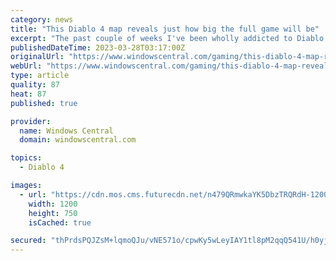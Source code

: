 ```yaml
---
category: news
title: "This Diablo 4 map reveals just how big the full game will be"
excerpt: "The past couple of weeks I've been wholly addicted to Diablo 4, a hellish action RPG from Blizzard. For those who were wondering just how big Diablo 4's full map is, I recently dropped a post on ..."
publishedDateTime: 2023-03-28T03:17:00Z
originalUrl: "https://www.windowscentral.com/gaming/this-diablo-4-map-reveals-just-how-big-the-full-game-will-be"
webUrl: "https://www.windowscentral.com/gaming/this-diablo-4-map-reveals-just-how-big-the-full-game-will-be"
type: article
quality: 87
heat: 87
published: true

provider:
  name: Windows Central
  domain: windowscentral.com

topics:
  - Diablo 4

images:
  - url: "https://cdn.mos.cms.futurecdn.net/n479QRmwkaYK5DbzTRQRdH-1200-80.jpg"
    width: 1200
    height: 750
    isCached: true

secured: "thPrdsPQJZsM+lqmoQJu/vNE571o/cpwKy5wLeyIAY1tl8pM2qqQ541U/h0yj1SPg7Fx4hNPZtulfL3qauJ6c5wvg01XSriITUcVrZ+CHNZPejBv2cdvAwsSVBpLM9zYUQ43ctPAiOhG+RXjx+PMSotCqbgzYJhZ/chgiuOCPfYl/PkiKmkE5oiBjGqM+jT261ZNS6kcN1mRPRQto8Pu/5N9OYbQOclkVuesNNODoKeUsVOvbZBLBQnLqLAqtywdoUQIHLvP3gL2Xebe4xHxK5zuJBhsEA7nG9f8Z5GnOHWkTRc8solvHJbMkv6sOMBjwWlOCS96x8k/FK13YDoxck7Sx372W6iJXNdu65vAphI=;XZilPF7pwP+tJVWzDmdJpQ=="
---
```



